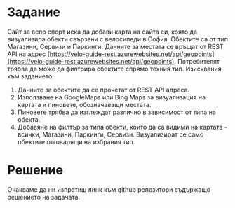 # Задание

Сайт за вело спорт иска да добави карта на сайта си, която да визуализира обекти свързани с велосипеди в София. Обектите са от тип Магазини, Сервизи и Паркинги. Данните за местата се връщат от REST API на адрес [https://velo-guide-rest.azurewebsites.net/api/geopoints](https://velo-guide-rest.azurewebsites.net/api/geopoints). Потребителят трябва да може да филтрира обектите спрямо техния тип. Изисквания към заданието:

1. Данните за обектите да се прочетат от REST API адреса.
2. Използване на GoogleMaps или Bing Maps за визуализация на картата и пиновете, обозначаващи местата.
3. Пиновете трябва да изглеждат различно в зависимост от типа на обекта.
4. Добавяне на филтър за типа обекти, които да са видими на картата - всички, Магазини, Паркинги, Сервизи. Визуализират се само обектите отговарящи на избрания тип.

# Решение

Очакваме да ни изпратиш линк към github репозитори съдържащо решението на задачата.
